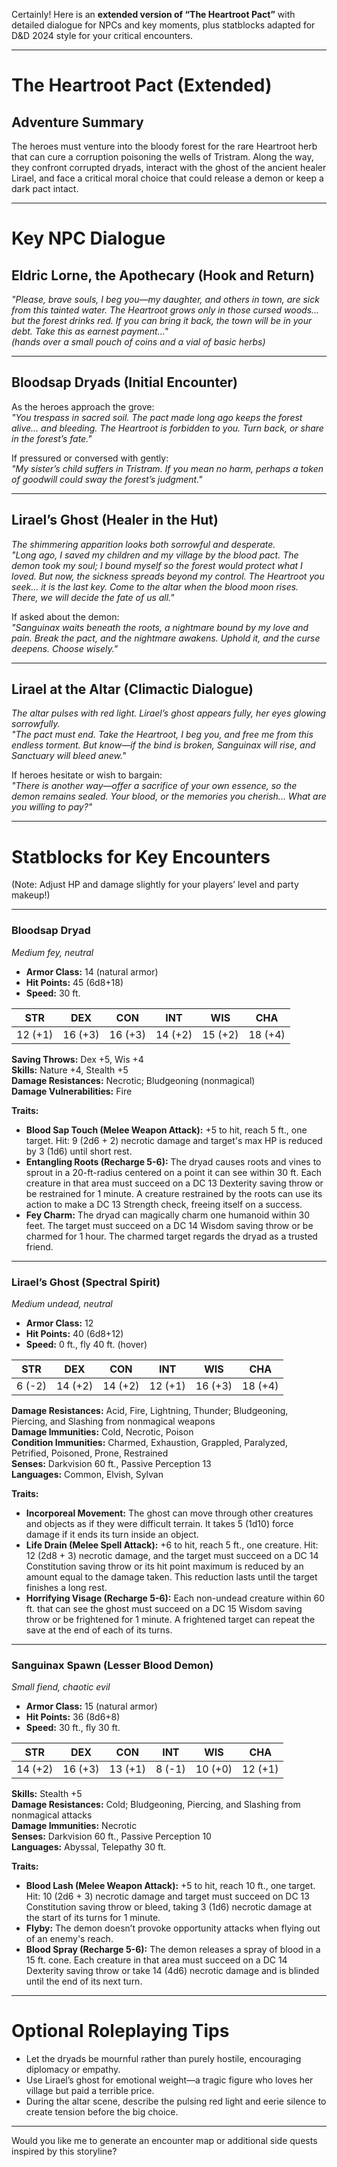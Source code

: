 Certainly! Here is an **extended version of “The Heartroot Pact”** with detailed dialogue for NPCs and key moments, plus statblocks adapted for D&D 2024 style for your critical encounters.

---

# The Heartroot Pact (Extended)

## Adventure Summary

The heroes must venture into the bloody forest for the rare Heartroot herb that can cure a corruption poisoning the wells of Tristram. Along the way, they confront corrupted dryads, interact with the ghost of the ancient healer Lirael, and face a critical moral choice that could release a demon or keep a dark pact intact.

---

# Key NPC Dialogue

## Eldric Lorne, the Apothecary (Hook and Return)

_"Please, brave souls, I beg you—my daughter, and others in town, are sick from this tainted water. The Heartroot grows only in those cursed woods... but the forest drinks red. If you can bring it back, the town will be in your debt. Take this as earnest payment..."_  
_(hands over a small pouch of coins and a vial of basic herbs)_

---

## Bloodsap Dryads (Initial Encounter)

As the heroes approach the grove:  
_"You trespass in sacred soil. The pact made long ago keeps the forest alive... and bleeding. The Heartroot is forbidden to you. Turn back, or share in the forest’s fate."_

If pressured or conversed with gently:  
_"My sister’s child suffers in Tristram. If you mean no harm, perhaps a token of goodwill could sway the forest’s judgment."_

---

## Lirael’s Ghost (Healer in the Hut)

_The shimmering apparition looks both sorrowful and desperate._  
_"Long ago, I saved my children and my village by the blood pact. The demon took my soul; I bound myself so the forest would protect what I loved. But now, the sickness spreads beyond my control. The Heartroot you seek… it is the last key. Come to the altar when the blood moon rises. There, we will decide the fate of us all."_

If asked about the demon:  
_"Sanguinax waits beneath the roots, a nightmare bound by my love and pain. Break the pact, and the nightmare awakens. Uphold it, and the curse deepens. Choose wisely."_

---

## Lirael at the Altar (Climactic Dialogue)

_The altar pulses with red light. Lirael’s ghost appears fully, her eyes glowing sorrowfully._  
_"The pact must end. Take the Heartroot, I beg you, and free me from this endless torment. But know—if the bind is broken, Sanguinax will rise, and Sanctuary will bleed anew."_

If heroes hesitate or wish to bargain:  
_"There is another way—offer a sacrifice of your own essence, so the demon remains sealed. Your blood, or the memories you cherish... What are you willing to pay?"_

---

# Statblocks for Key Encounters

(Note: Adjust HP and damage slightly for your players’ level and party makeup!)

---

### Bloodsap Dryad

_Medium fey, neutral_

- **Armor Class:** 14 (natural armor)
- **Hit Points:** 45 (6d8+18)
- **Speed:** 30 ft.

| STR | DEX | CON | INT | WIS | CHA |  
| --- | --- | --- | --- | --- | --- |  
| 12 (+1) | 16 (+3) | 16 (+3) | 14 (+2) | 15 (+2) | 18 (+4) |

**Saving Throws:** Dex +5, Wis +4  
**Skills:** Nature +4, Stealth +5  
**Damage Resistances:** Necrotic; Bludgeoning (nonmagical)  
**Damage Vulnerabilities:** Fire

**Traits:**

- **Blood Sap Touch (Melee Weapon Attack):** +5 to hit, reach 5 ft., one target. Hit: 9 (2d6 + 2) necrotic damage and target's max HP is reduced by 3 (1d6) until short rest.
- **Entangling Roots (Recharge 5-6):** The dryad causes roots and vines to sprout in a 20-ft-radius centered on a point it can see within 30 ft. Each creature in that area must succeed on a DC 13 Dexterity saving throw or be restrained for 1 minute. A creature restrained by the roots can use its action to make a DC 13 Strength check, freeing itself on a success.
- **Fey Charm:** The dryad can magically charm one humanoid within 30 feet. The target must succeed on a DC 14 Wisdom saving throw or be charmed for 1 hour. The charmed target regards the dryad as a trusted friend.

---

### Lirael’s Ghost (Spectral Spirit)

_Medium undead, neutral_

- **Armor Class:** 12
- **Hit Points:** 40 (6d8+12)
- **Speed:** 0 ft., fly 40 ft. (hover)

| STR | DEX | CON | INT | WIS | CHA |  
| --- | --- | --- | --- | --- | --- |  
| 6 (-2) | 14 (+2) | 14 (+2) | 12 (+1) | 16 (+3) | 18 (+4) |

**Damage Resistances:** Acid, Fire, Lightning, Thunder; Bludgeoning, Piercing, and Slashing from nonmagical weapons  
**Damage Immunities:** Cold, Necrotic, Poison  
**Condition Immunities:** Charmed, Exhaustion, Grappled, Paralyzed, Petrified, Poisoned, Prone, Restrained  
**Senses:** Darkvision 60 ft., Passive Perception 13  
**Languages:** Common, Elvish, Sylvan

**Traits:**

- **Incorporeal Movement:** The ghost can move through other creatures and objects as if they were difficult terrain. It takes 5 (1d10) force damage if it ends its turn inside an object.
- **Life Drain (Melee Spell Attack):** +6 to hit, reach 5 ft., one creature. Hit: 12 (2d8 + 3) necrotic damage, and the target must succeed on a DC 14 Constitution saving throw or its hit point maximum is reduced by an amount equal to the damage taken. This reduction lasts until the target finishes a long rest.
- **Horrifying Visage (Recharge 5-6):** Each non-undead creature within 60 ft. that can see the ghost must succeed on a DC 15 Wisdom saving throw or be frightened for 1 minute. A frightened target can repeat the save at the end of each of its turns.

---

### Sanguinax Spawn (Lesser Blood Demon)

_Small fiend, chaotic evil_

- **Armor Class:** 15 (natural armor)
- **Hit Points:** 36 (8d6+8)
- **Speed:** 30 ft., fly 30 ft.

| STR | DEX | CON | INT | WIS | CHA |  
| --- | --- | --- | --- | --- | --- |  
| 14 (+2) | 16 (+3) | 13 (+1) | 8 (-1) | 10 (+0) | 12 (+1) |

**Skills:** Stealth +5  
**Damage Resistances:** Cold; Bludgeoning, Piercing, and Slashing from nonmagical attacks  
**Damage Immunities:** Necrotic  
**Senses:** Darkvision 60 ft., Passive Perception 10  
**Languages:** Abyssal, Telepathy 30 ft.

**Traits:**

- **Blood Lash (Melee Weapon Attack):** +5 to hit, reach 10 ft., one target. Hit: 10 (2d6 + 3) necrotic damage and target must succeed on DC 13 Constitution saving throw or bleed, taking 3 (1d6) necrotic damage at the start of its turns for 1 minute.
- **Flyby:** The demon doesn’t provoke opportunity attacks when flying out of an enemy's reach.
- **Blood Spray (Recharge 5-6):** The demon releases a spray of blood in a 15 ft. cone. Each creature in that area must succeed on a DC 14 Dexterity saving throw or take 14 (4d6) necrotic damage and is blinded until the end of its next turn.

---

# Optional Roleplaying Tips

- Let the dryads be mournful rather than purely hostile, encouraging diplomacy or empathy.
- Use Lirael’s ghost for emotional weight—a tragic figure who loves her village but paid a terrible price.
- During the altar scene, describe the pulsing red light and eerie silence to create tension before the big choice.

---

Would you like me to generate an encounter map or additional side quests inspired by this storyline?
